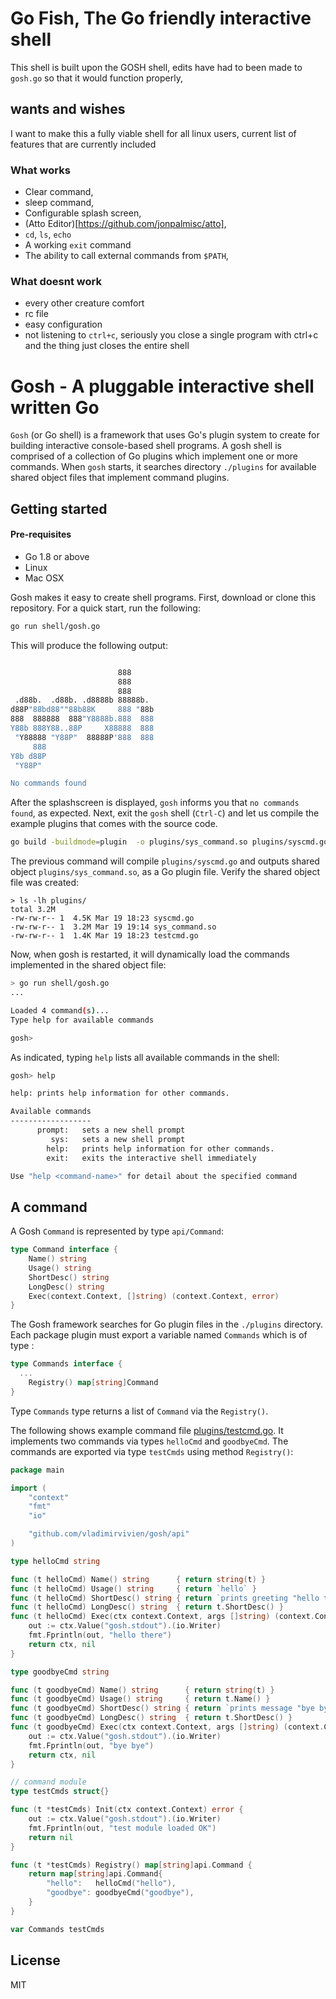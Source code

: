# Go Fish, The Go friendly interactive shell
This shell is built upon the GOSH shell, edits have had to been made to `gosh.go`
so that it would function properly, 

## wants and wishes
I want to make this a fully viable shell for all linux users, current list of features that are currently included
### What works
 * Clear command,
 * sleep command, 
 * Configurable splash screen,
 * (Atto Editor)[https://github.com/jonpalmisc/atto],
 * `cd`, `ls`, `echo`
 * A working `exit` command
 * The ability to call external commands from `$PATH`, 
### What doesnt work
 * every other creature comfort
 * rc file
 * easy configuration
 * not listening to `ctrl+c`, seriously you close a single program with ctrl+c and the thing just closes the entire shell


# Gosh - A pluggable interactive shell written Go

`Gosh` (or Go shell) is a framework that uses Go's plugin system to create
for building interactive console-based shell programs.  A gosh shell is
comprised of a collection of Go plugins which implement one or more commands.
When `gosh` starts, it searches directory `./plugins` for available shared object
files that implement command plugins.

## Getting started

#### Pre-requisites

* Go 1.8 or above
* Linux
* Mac OSX

Gosh makes it easy to create shell programs.  First, download or clone this 
repository.  For a quick start, run the following:

```bash
go run shell/gosh.go
```
This will produce the following output:
```bash

                        888
                        888
                        888
 .d88b.  .d88b. .d8888b 88888b.
d88P"88bd88""88b88K     888 "88b
888  888888  888"Y8888b.888  888
Y88b 888Y88..88P     X88888  888
 "Y88888 "Y88P"  88888P'888  888
     888
Y8b d88P
 "Y88P"

No commands found
```
After the splashscreen is displayed, `gosh` informs you that `no commands found`, as expected.  Next,
exit the `gosh` shell (`Ctrl-C`) and let us compile the example plugins that comes with the source code.

```bash
go build -buildmode=plugin  -o plugins/sys_command.so plugins/syscmd.go
```
The previous command will compile `plugins/syscmd.go` and outputs shared object
`plugins/sys_command.so`, as a Go plugin file.  Verify the shared object file was created:

```
> ls -lh plugins/
total 3.2M
-rw-rw-r-- 1  4.5K Mar 19 18:23 syscmd.go
-rw-rw-r-- 1  3.2M Mar 19 19:14 sys_command.so
-rw-rw-r-- 1  1.4K Mar 19 18:23 testcmd.go
```
Now, when gosh is restarted, it will dynamically load the commands implemented in the shared object file:

```bash
> go run shell/gosh.go
...

Loaded 4 command(s)...
Type help for available commands

gosh>
```

As indicated, typing `help` lists all available commands in the shell:

```bash
gosh> help

help: prints help information for other commands.

Available commands
------------------
      prompt:	sets a new shell prompt
         sys:	sets a new shell prompt
        help:	prints help information for other commands.
        exit:	exits the interactive shell immediately

Use "help <command-name>" for detail about the specified command
```
## A command
A Gosh `Command` is represented by type `api/Command`:
```go
type Command interface {
	Name() string
	Usage() string
	ShortDesc() string
	LongDesc() string
	Exec(context.Context, []string) (context.Context, error)
}
```

The Gosh framework searches for Go plugin files in the `./plugins` directory.  Each package plugin must 
export a variable named `Commands` which is of type  :
```go
type Commands interface {
  ...
	Registry() map[string]Command
}
```
Type `Commands` type returns a list of `Command` via the `Registry()`.  

The following shows example command file [plugins/testcmd.go](./plugins/testcmd.go). It implements
two commands via types `helloCmd` and `goodbyeCmd`. The commands are exported via type `testCmds` using
method `Registry()`:

```go
package main

import (
	"context"
	"fmt"
	"io"

	"github.com/vladimirvivien/gosh/api"
)

type helloCmd string

func (t helloCmd) Name() string      { return string(t) }
func (t helloCmd) Usage() string     { return `hello` }
func (t helloCmd) ShortDesc() string { return `prints greeting "hello there"` }
func (t helloCmd) LongDesc() string  { return t.ShortDesc() }
func (t helloCmd) Exec(ctx context.Context, args []string) (context.Context, error) {
	out := ctx.Value("gosh.stdout").(io.Writer)
	fmt.Fprintln(out, "hello there")
	return ctx, nil
}

type goodbyeCmd string

func (t goodbyeCmd) Name() string      { return string(t) }
func (t goodbyeCmd) Usage() string     { return t.Name() }
func (t goodbyeCmd) ShortDesc() string { return `prints message "bye bye"` }
func (t goodbyeCmd) LongDesc() string  { return t.ShortDesc() }
func (t goodbyeCmd) Exec(ctx context.Context, args []string) (context.Context, error) {
	out := ctx.Value("gosh.stdout").(io.Writer)
	fmt.Fprintln(out, "bye bye")
	return ctx, nil
}

// command module
type testCmds struct{}

func (t *testCmds) Init(ctx context.Context) error {
	out := ctx.Value("gosh.stdout").(io.Writer)
	fmt.Fprintln(out, "test module loaded OK")
	return nil
}

func (t *testCmds) Registry() map[string]api.Command {
	return map[string]api.Command{
		"hello":   helloCmd("hello"),
		"goodbye": goodbyeCmd("goodbye"),
	}
}

var Commands testCmds
```

## License
MIT
